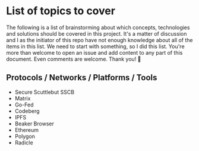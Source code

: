 # List of topics to cover

The following is a list of brainstorming about which concepts, technologies and solutions should be covered in this project. It's a matter of discussion and I as the initiator of this repo have not enough knowledge about all of the items in this list. We need to start with something, so I did this list. You're more than welcome to open an issue and add content to any part of this document. Even comments are welcome. Thank you! 💚

## Protocols / Networks / Platforms / Tools

- Secure Scuttlebut SSCB
- Matrix
- Go-Fed
- Codeberg
- IPFS
- Beaker Browser
- Ethereum
- Polygon
- Radicle
